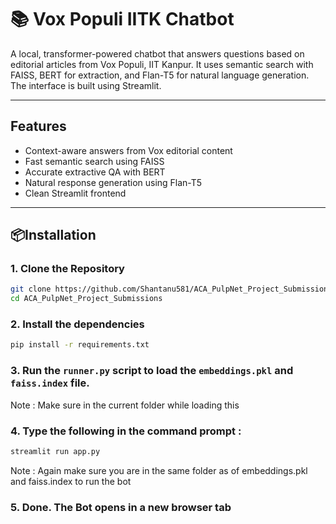 # 📚 Vox Populi IITK Chatbot

A local, transformer-powered chatbot that answers questions based on editorial articles from Vox Populi, IIT Kanpur. It uses semantic search with FAISS, BERT for extraction, and Flan-T5 for natural language generation. The interface is built using Streamlit.

---

## Features

- Context-aware answers from Vox editorial content
- Fast semantic search using FAISS
- Accurate extractive QA with BERT
- Natural response generation using Flan-T5
- Clean Streamlit frontend

---

## 📦Installation

### 1. Clone the Repository

```bash
git clone https://github.com/Shantanu581/ACA_PulpNet_Project_Submissions.git
cd ACA_PulpNet_Project_Submissions
```
### 2. Install the dependencies
```bash
pip install -r requirements.txt
```

### 3. Run the ` runner.py ` script to load the ` embeddings.pkl ` and ` faiss.index ` file.
Note : Make sure in the current folder while loading this

### 4. Type the following in the command prompt :
```bash
streamlit run app.py
```
Note : Again make sure you are in the same folder as of embeddings.pkl and faiss.index to run the bot

### 5. Done. The Bot opens in a new browser tab
